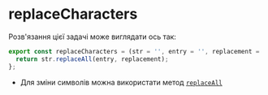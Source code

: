 # replaceCharacters

Розв'язання цієї задачі може виглядати ось так:

```js
export const replaceCharacters = (str = '', entry = '', replacement = '') => {
  return str.replaceAll(entry, replacement);
};
```

* Для зміни символів можна використати метод [`replaceAll`](https://developer.mozilla.org/en-US/docs/Web/JavaScript/Reference/Global_Objects/String/replaceAll)
